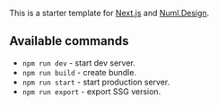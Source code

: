 This is a starter template for [Next.js](https://nextjs.org/) and [Numl.Design](https://numl.design).

## Available commands

* `npm run dev` - start dev server.
* `npm run build` - create bundle.
* `npm run start` - start production server.
* `npm run export` - export SSG version.
